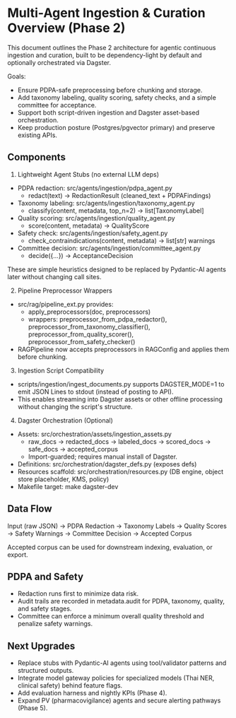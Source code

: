 # Multi-Agent Ingestion & Curation Overview (Phase 2)

This document outlines the Phase 2 architecture for agentic continuous ingestion and curation, built to be dependency-light by default and optionally orchestrated via Dagster.

Goals:
- Ensure PDPA-safe preprocessing before chunking and storage.
- Add taxonomy labeling, quality scoring, safety checks, and a simple committee for acceptance.
- Support both script-driven ingestion and Dagster asset-based orchestration.
- Keep production posture (Postgres/pgvector primary) and preserve existing APIs.

## Components

1) Lightweight Agent Stubs (no external LLM deps)
- PDPA redaction: src/agents/ingestion/pdpa_agent.py
  - redact(text) -> RedactionResult (cleaned_text + PDPAFindings)
- Taxonomy labeling: src/agents/ingestion/taxonomy_agent.py
  - classify(content, metadata, top_n=2) -> list[TaxonomyLabel]
- Quality scoring: src/agents/ingestion/quality_agent.py
  - score(content, metadata) -> QualityScore
- Safety check: src/agents/ingestion/safety_agent.py
  - check_contraindications(content, metadata) -> list[str] warnings
- Committee decision: src/agents/ingestion/committee_agent.py
  - decide({...}) -> AcceptanceDecision

These are simple heuristics designed to be replaced by Pydantic-AI agents later without changing call sites.

2) Pipeline Preprocessor Wrappers
- src/rag/pipeline_ext.py provides:
  - apply_preprocessors(doc, preprocessors)
  - wrappers: preprocessor_from_pdpa_redactor(), preprocessor_from_taxonomy_classifier(), preprocessor_from_quality_scorer(), preprocessor_from_safety_checker()
- RAGPipeline now accepts preprocessors in RAGConfig and applies them before chunking.

3) Ingestion Script Compatibility
- scripts/ingestion/ingest_documents.py supports DAGSTER_MODE=1 to emit JSON Lines to stdout (instead of posting to API).
- This enables streaming into Dagster assets or other offline processing without changing the script's structure.

4) Dagster Orchestration (Optional)
- Assets: src/orchestration/assets/ingestion_assets.py
  - raw_docs -> redacted_docs -> labeled_docs -> scored_docs -> safe_docs -> accepted_corpus
  - Import-guarded; requires manual install of Dagster.
- Definitions: src/orchestration/dagster_defs.py (exposes defs)
- Resources scaffold: src/orchestration/resources.py (DB engine, object store placeholder, KMS, policy)
- Makefile target: make dagster-dev

## Data Flow

Input (raw JSON) -> PDPA Redaction -> Taxonomy Labels -> Quality Scores -> Safety Warnings -> Committee Decision -> Accepted Corpus

Accepted corpus can be used for downstream indexing, evaluation, or export.

## PDPA and Safety

- Redaction runs first to minimize data risk.
- Audit trails are recorded in metadata.audit for PDPA, taxonomy, quality, and safety stages.
- Committee can enforce a minimum overall quality threshold and penalize safety warnings.

## Next Upgrades

- Replace stubs with Pydantic-AI agents using tool/validator patterns and structured outputs.
- Integrate model gateway policies for specialized models (Thai NER, clinical safety) behind feature flags.
- Add evaluation harness and nightly KPIs (Phase 4).
- Expand PV (pharmacovigilance) agents and secure alerting pathways (Phase 5).
